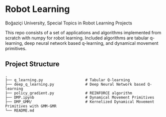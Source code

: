 # Robot Learning

Boğaziçi University, Special Topics in Robot Learning Projects

This repo consists of a set of applications and algorithms implemented from scratch with numpy for robot learning. Included algorithms are tabular q-learning, deep neural network based q-learning, and dynamical movement primitives.

## Project Structure

    .
    ├── q_learning.py                   # Tabular Q-learning
    ├── deep_q_learning.py              # Deep Neural Network based Q-learning
    ├── policy_gradient.py              # REINFORCE algorithm
    ├── DMP.ipynb                       # Dynamical Movement Primitives
    ├── DMP_GMM/                        # Kernelized Dynamical Movement Primitives with GMM-GMR
    └── README.md
